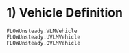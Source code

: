 # 1) Vehicle Definition
```@docs
FLOWUnsteady.VLMVehicle
FLOWUnsteady.UVLMVehicle
FLOWUnsteady.QVLMVehicle
```

